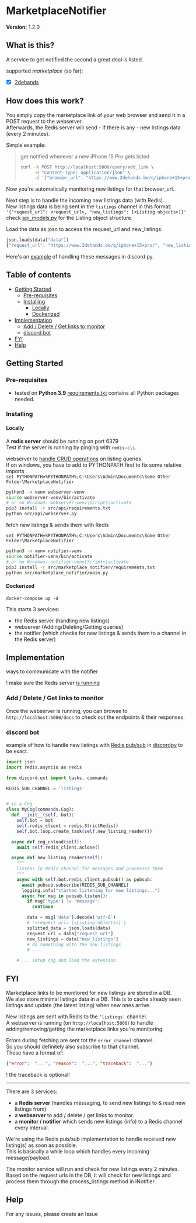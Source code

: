 # MarketplaceNotifier
**Version:** 1.2.0
## What is this?
A service to get notified the second a great deal is listed.  

supported *marketplace* (so far):
- [x] [2dehands](https://www.2dehands.be)

## How does this work?
You simply copy the marketplace link of your web browser and send it in a POST request to the webserver.  
Afterwards, the Redis server will send - if there is any - new listings data (every 2 minutes).  

Simple example:  
> get notified whenever a new iPhone 15 Pro gets listed
> ```sh
> curl -X POST http://localhost:5000/query/add_link \
>      -H "Content-Type: application/json" \
>      -d '{"browser_url": "https://www.2dehands.be/q/iphone+15+pro/"}'
> ```

Now you're automatically monitoring new listings for that browser_url.  

Next step is to handle the incoming new listings data (with Redis).  
New listings data is being sent in the `listings` channel in this format:     
`'{"request_url": <request_url>, "new_listings": [<Listing objects>]}'`  
check [api_models.py](src/misc/api_models.py) for the Listing object structure.

Load the data as josn to access the request_url and new_listings:
```python
json.loads(data["data"])
{"request_url": "https://www.2dehands.be/q/iphone+15+pro/", "new_listings": [<Listing objects>]}
```

Here's an [example](#discord-bot) of handling these messages in discord.py.

## Table of contents

* [Getting Started](#getting-started)
  * [Pre-requisites](#pre-requisites)
  * [Installing](#installing)
    * [Locally](#locally)
    * [Dockerized](#dockerized)
* [Implementation](#implementation)
  * [Add / Delete / Get links to monitor](#add--delete--get-links-to-monitor)
  * [discord bot](#discord-bot)
* [FYI](#fyi)
* [Help](#help)


## Getting Started
### Pre-requisites
* tested on **Python 3.9**
  [requirements.txt](src/marketplace_notifier/requirements.txt) contains all Python packages needed.

### Installing
#### Locally
A **redis server** should be running on port 6379  
Test if the server is running by pinging with `redis-cli`.

webserver to [handle CRUD operations](#implementation) on listing queries  
If on windows, you have to add to PYTHONPATH first to fix some relative imports  
`set PYTHONPATH=%PYTHONPATH%;C:\Users\Admin\Documents\Some Other Folder\MarketplaceNotifier`
```sh
python3 -m venv webserver-venv
source webserver-venv/bin/activate
# or on Windows: webserver-venv\Scripts\activate 
pip3 install -r src/api/requirements.txt
python src/api/webserver.py
```

fetch new listings & sends them with Redis

`set PYTHONPATH=%PYTHONPATH%;C:\Users\Admin\Documents\Some Other Folder\MarketplaceNotifier`
```sh
python3 -m venv notifier-venv
source notifier-venv/bin/activate
# or on Windows: notifier-venv\Scripts\activate 
pip3 install -r src/marketplace_notifier/requirements.txt
python src/marketplace_notifier/main.py
```

#### Dockerized
```shell
docker-compose up -d
```

This starts 3 services:
- the Redis server (handling new listings)
- webserver (Adding/Deleting/Getting queries)
- the notifier (which checks for new listings & sends them to a channel in the Redis server)

## Implementation
ways to communicate with the notifier  

! make sure the Redis server [is running](#executing-program) 
### Add / Delete / Get links to monitor
Once the webserver is running, you can browse to `http://localhost:5000/docs` to check out the endpoints & their responses.

### discord bot
example of how to handle new listings with [Redis pub/sub](https://redis-py.readthedocs.io/en/stable/advanced_features.html#publish-subscribe) in [discordpy](https://discordpy.readthedocs.io/en/stable/) to be exact.

```python
import json
import redis.asyncio as redis

from discord.ext import tasks, commands

REDIS_SUB_CHANNEL = 'listings'


# in a Cog
class MyCog(commands.Cog):
  def __init__(self, bot):
    self.bot = bot
    self.redis_client = redis.StrictRedis()
    self.bot.loop.create_task(self.new_listing_reader())

  async def cog_unload(self):
    await self.redis_client.aclose()

  async def new_listing_reader(self):
    """
    listens in Redis channel for messages and processes them
    """
    async with self.bot.redis_client.pubsub() as pubsub:
      await pubsub.subscribe(REDIS_SUB_CHANNEL)
      logging.info("started listening for new listings...")
      async for msg in pubsub.listen():
        if msg['type'] != 'message':
          continue

        data = msg['data'].decode('utf-8')
        # '<request_url> [<Listing objects>]'}
        splitted_data = json.loads(data)
        request_url = data["request_url"]
        new_listings = data["new_listings"]
        # do something with the new listings
        # ...

    # ... setup cog and load the extension
```

## FYI
Marketplace links to be monitored for new listings are stored in a DB.  
We also store minimal listings data in a DB.
This is to cache already seen listings and update (the latest listing) when new ones arrive.

New listings are sent with Redis to the `'listings'` channel.  
A webserver is running (on `http://localhost:5000`) to handle adding/removing/getting the marketplace links you're monitoring.

Errors during fetching are sent tot the `error_channel` channel.  
So you should definitely also subscribe to that channel.  
These have a format of:
```json
{"error":  "...", "reason":  "...", "traceback":  "..."}
```
! the traceback is optional!

---
There are 3 services:
- a **Redis server** (handles messaging, to send new listings to & read new listings from)
- a **webserver** to add / delete / get links to monitor.
- a **monitor / notifier** which sends new listings (info) to a Redis channel every interval. 

We're using the Redis pub/sub implementation to handle received new listing(s) as soon as possible.  
This is basically a while loop which handles every incoming message/payload.

The monitor service will run and check for new listings every 2 minutes.
Based on the request urls in the DB, it will check for new listings and process them through the process_listings method in
INotifier.
## Help

For any issues, please create an Issue


